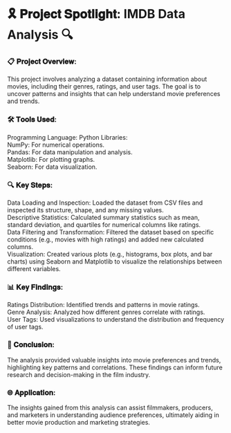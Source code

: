 # 🎗️ 𝐏𝐫𝐨𝐣𝐞𝐜𝐭 𝐒𝐩𝐨𝐭𝐥𝐢𝐠𝐡𝐭: IMDB Data Analysis 🔍

### 📋 𝐏𝐫𝐨𝐣𝐞𝐜𝐭 𝐎𝐯𝐞𝐫𝐯𝐢𝐞𝐰: 

This project involves analyzing a dataset containing information about movies, including their genres, ratings, and user tags. The goal is to uncover patterns and insights that can help understand movie preferences and trends.

### 🛠️ 𝐓𝐨𝐨𝐥𝐬 𝐔𝐬𝐞𝐝:

Programming Language: Python
Libraries:<br>
NumPy: For numerical operations.<br>
Pandas: For data manipulation and analysis.<br>
Matplotlib: For plotting graphs.<br>
Seaborn: For data visualization.<br>

### 🔍 𝐊𝐞𝐲 𝐒𝐭𝐞𝐩𝐬:

Data Loading and Inspection: Loaded the dataset from CSV files and inspected its structure, shape, and any missing values.<br>
Descriptive Statistics: Calculated summary statistics such as mean, standard deviation, and quartiles for numerical columns like ratings.<br>
Data Filtering and Transformation: Filtered the dataset based on specific conditions (e.g., movies with high ratings) and added new calculated columns.<br>
Visualization: Created various plots (e.g., histograms, box plots, and bar charts) using Seaborn and Matplotlib to visualize the relationships between different variables.<br>

### 📊 𝐊𝐞𝐲 𝐅𝐢𝐧𝐝𝐢𝐧𝐠𝐬:

Ratings Distribution: Identified trends and patterns in movie ratings.<br>
Genre Analysis: Analyzed how different genres correlate with ratings.<br>
User Tags: Used visualizations to understand the distribution and frequency of user tags.<br>

### 🏁 𝐂𝐨𝐧𝐜𝐥𝐮𝐬𝐢𝐨𝐧: 

The analysis provided valuable insights into movie preferences and trends, highlighting key patterns and correlations. These findings can inform future research and decision-making in the film industry.

### 🌐 𝐀𝐩𝐩𝐥𝐢𝐜𝐚𝐭𝐢𝐨𝐧: 

The insights gained from this analysis can assist filmmakers, producers, and marketers in understanding audience preferences, ultimately aiding in better movie production and marketing strategies.
